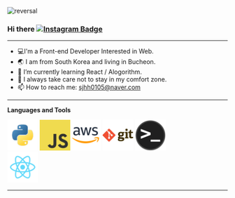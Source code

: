 ![reversal](https://capsule-render.vercel.app/api?type=wave&reversal=true&color=1A0F14&height=105&section=footer&text=%20ShinJaeHoon();&fontColor=f5ce00&fontSize=70&animation=twinkling)

### Hi there [![Instagram Badge](https://img.shields.io/badge/Instagram-ff69b4?style=flat-square&logo=instagram&logoColor=white&link=https://www.instagram.com/tlshoon/)](https://www.instagram.com/tlshoon/) 
<hr>

- 💻I'm a Front-end Developer Interested in Web.
- 🌏 I am from South Korea and living in Bucheon.
- 🌱 I’m currently learning React / Alogorithm. 
- 🚀 I always take care not to stay in my comfort zone.
- 📫 How to reach me: sjhh0105@naver.com


<hr>


**Languages and Tools**  

<code><img height="70" src="https://raw.githubusercontent.com/github/explore/80688e429a7d4ef2fca1e82350fe8e3517d3494d/topics/python/python.png"></code> <code><img height="70" src="https://raw.githubusercontent.com/github/explore/80688e429a7d4ef2fca1e82350fe8e3517d3494d/topics/javascript/javascript.png"></code><code><img height="70" src="https://raw.githubusercontent.com/github/explore/80688e429a7d4ef2fca1e82350fe8e3517d3494d/topics/aws/aws.png"></code> <code><img height="70" src="https://raw.githubusercontent.com/github/explore/80688e429a7d4ef2fca1e82350fe8e3517d3494d/topics/git/git.png"></code> 
<code><img height="70" src="https://raw.githubusercontent.com/github/explore/80688e429a7d4ef2fca1e82350fe8e3517d3494d/topics/terminal/terminal.png">
</code><code><img height="70" src="https://raw.githubusercontent.com/github/explore/80688e429a7d4ef2fca1e82350fe8e3517d3494d/topics/react/react.png"></code>


<hr>
